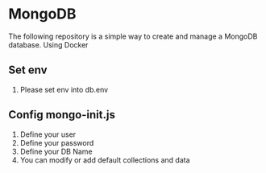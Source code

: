 # MongoDB
The following repository is a simple way to create and manage a MongoDB database. Using Docker

## Set env
1. Please set env into db.env

## Config mongo-init.js
1. Define your user
2. Define your password
3. Define your DB Name
4. You can modify or add default collections and data

## 
